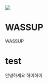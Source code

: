 <img src="https://capsule-render.vercel.app/api?type=venom&color=auto&fontColor=000000&height=240&section=header&text=I%20am%20Sanghoon" />

# WASSUP
WASSUP

# test 
안녕하세요
하이하이
